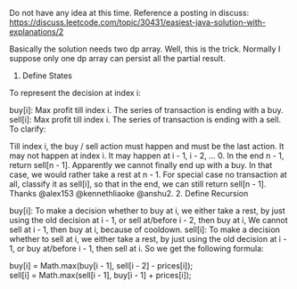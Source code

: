 Do not have any idea at this time. Reference a posting in discuss:
https://discuss.leetcode.com/topic/30431/easiest-java-solution-with-explanations/2   

Basically the solution needs two dp array.  Well, this is the trick. Normally I suppose only one dp array  can persist all the partial result.  

1. Define States

To represent the decision at index i:

buy[i]: Max profit till index i. The series of transaction is ending with a buy.
sell[i]: Max profit till index i. The series of transaction is ending with a sell.
To clarify:

Till index i, the buy / sell action must happen and must be the last action. It may not happen at index i. It may happen at i - 1, i - 2, ... 0.
In the end n - 1, return sell[n - 1]. Apparently we cannot finally end up with a buy. In that case, we would rather take a rest at n - 1.
For special case no transaction at all, classify it as sell[i], so that in the end, we can still return sell[n - 1]. Thanks @alex153 @kennethliaoke @anshu2.
2. Define Recursion

buy[i]: To make a decision whether to buy at i, we either take a rest, by just using the old decision at i - 1, or sell at/before i - 2, then buy at i, We cannot sell at i - 1, then buy at i, because of cooldown.
sell[i]: To make a decision whether to sell at i, we either take a rest, by just using the old decision at i - 1, or buy at/before i - 1, then sell at i.
So we get the following formula:

buy[i] = Math.max(buy[i - 1], sell[i - 2] - prices[i]);   
sell[i] = Math.max(sell[i - 1], buy[i - 1] + prices[i]);   

 